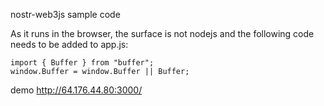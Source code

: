 

nostr-web3js sample code

As it runs in the browser, the surface is not nodejs and the following code needs to be added to app.js:

```
import { Buffer } from "buffer";
window.Buffer = window.Buffer || Buffer;
```

demo
http://64.176.44.80:3000/


